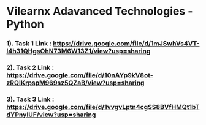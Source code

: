 
# Vilearnx Adavanced Technologies - Python 

### 1). Task 1 Link : https://drive.google.com/file/d/1mJSwhVs4VT-I4h31QHgsOhN73M6W13Z1/view?usp=sharing

### 2). Task 2 Link : https://drive.google.com/file/d/10nAYp9kV8ot-zRQIKrpspM969sz5QZaB/view?usp=sharing

### 3). Task 3 Link : https://drive.google.com/file/d/1vvgvLptn4cgSS8BVfHMQt1bTdYPnyIUF/view?usp=sharing
